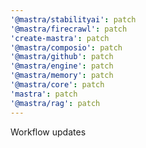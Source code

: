 ```yaml
---
'@mastra/stabilityai': patch
'@mastra/firecrawl': patch
'create-mastra': patch
'@mastra/composio': patch
'@mastra/github': patch
'@mastra/engine': patch
'@mastra/memory': patch
'@mastra/core': patch
'mastra': patch
'@mastra/rag': patch
---
```


Workflow updates
